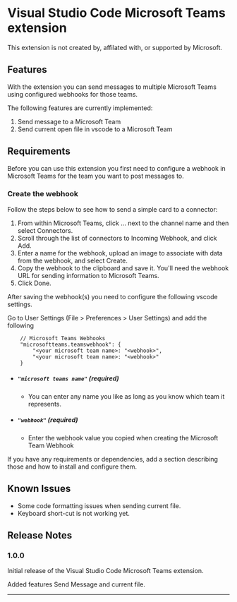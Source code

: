 # Visual Studio Code Microsoft Teams extension

This extension is not created by, affilated with, or supported by Microsoft.

## Features

With the extension you can send messages to multiple Microsoft Teams using configured webhooks for those teams.

The following features are currently implemented:
1. Send message to a Microsoft Team
2. Send current open file in vscode to a Microsoft Team

## Requirements

Before you can use this extension you first need to configure a webhook in Microsoft Teams for the team you want to post messages to.

### Create the webhook
Follow the steps below to see how to send a simple card to a connector:
1. From within Microsoft Teams, click ... next to the channel name and then select Connectors.
2. Scroll through the list of connectors to Incoming Webhook, and click Add.
3. Enter a name for the webhook, upload an image to associate with data from the webhook, and select Create.
4. Copy the webhook to the clipboard and save it. You'll need the webhook URL for sending information to Microsoft Teams.
6. Click Done.

After saving the webhook(s) you need to configure the following vscode settings.

Go to User Settings (File > Preferences > User Settings) and add the following 
```
    // Microsoft Teams Webhooks
    "microsoftteams.teamswebhook": {
        "<your microsoft team name>: "<webhook>",
        "<your microsoft team name>: "<webhook>"
    }
```

* ##### `"microsoft teams name"` (required)
    * You can enter any name you like as long as you know which team it represents.

* ##### `"webhook"` (required)
    * Enter the webhook value you copied when creating the Microsoft Team Webhook


If you have any requirements or dependencies, add a section describing those and how to install and configure them.

## Known Issues

* Some code formatting issues when sending current file.
* Keyboard short-cut is not working yet.

## Release Notes

### 1.0.0

Initial release of the Visual Studio Code Microsoft Teams extension.

Added features Send Message and current file.

-----------------------------------------------------------------------------------------------------------
